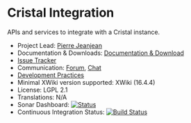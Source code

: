 # Cristal Integration

APIs and services to integrate with a Cristal instance.

* Project Lead: [Pierre Jeanjean](https://www.xwiki.org/xwiki/bin/view/XWiki/pjeanjean)
* Documentation & Downloads: [Documentation & Download](https://extensions.xwiki.org/xwiki/bin/view/Extension/Cristal%20Integration)
* [Issue Tracker](https://jira.xwiki.org/browse/CRISTALINT)
* Communication: [Forum](https://forum.xwiki.org/), [Chat](https://dev.xwiki.org/xwiki/bin/view/Community/Chat)
* [Development Practices](https://dev.xwiki.org)
* Minimal XWiki version supported: XWiki (16.4.4)
* License: LGPL 2.1
* Translations: N/A
* Sonar Dashboard: [![Status](https://sonarcloud.io/api/project_badges/measure?project=org.xwiki.contrib:cristal-integration&metric=alert_status)](https://sonarcloud.io/dashboard?id=org.xwiki.contrib:cristal-integration)
* Continuous Integration Status: [![Build Status](https://ci.xwiki.org/job/XWiki%20Contrib/job/cristal-integration/job/master/badge/icon)](https://ci.xwiki.org/job/XWiki%20Contrib/job/cristal-integration/job/master/)
